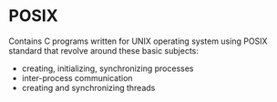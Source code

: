 # POSIX
Contains C programs written for UNIX operating system using POSIX standard that revolve around these basic subjects:
- creating, initializing, synchronizing processes
- inter-process communication
- creating and synchronizing threads
